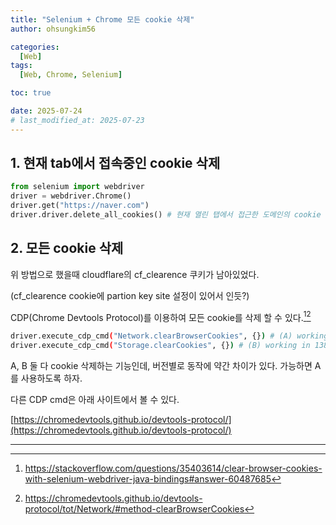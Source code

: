 ```yaml
---
title: "Selenium + Chrome 모든 cookie 삭제"
author: ohsungkim56

categories:
  [Web]
tags:
  [Web, Chrome, Selenium]

toc: true

date: 2025-07-24
# last_modified_at: 2025-07-23
---
```


## 1. 현재 tab에서 접속중인 cookie 삭제

```python
from selenium import webdriver
driver = webdriver.Chrome()
driver.get("https://naver.com")
driver.driver.delete_all_cookies() # 현재 열린 탭에서 접근한 도메인의 cookie 삭제
```

## 2. 모든 cookie 삭제
위 방법으로 했을때 cloudflare의 cf_clearence 쿠키가 남아있었다. 

(cf_clearence cookie에 partion key site 설정이 있어서 인듯?)

CDP(Chrome Devtools Protocol)를 이용하여 모든 cookie를 삭제 할 수 있다.[^1][^2]
```bash
driver.execute_cdp_cmd("Network.clearBrowserCookies", {}) # (A) working in 135, 138
driver.execute_cdp_cmd("Storage.clearCookies", {}) # (B) working in 138
```
A, B 둘 다 cookie 삭제하는 기능인데, 버전별로 동작에 약간 차이가 있다.
가능하면 A를 사용하도록 하자.

다른 CDP cmd은 아래 사이트에서 볼 수 있다.

[https://chromedevtools.github.io/devtools-protocol/](https://chromedevtools.github.io/devtools-protocol/)

---

[^1]: https://stackoverflow.com/questions/35403614/clear-browser-cookies-with-selenium-webdriver-java-bindings#answer-60487685

[^2]: https://chromedevtools.github.io/devtools-protocol/tot/Network/#method-clearBrowserCookies

